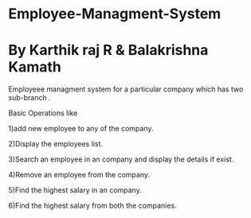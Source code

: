 # Employee-Managment-System
# By Karthik raj R & Balakrishna Kamath
Employeee managment system for a particular company which has two sub-branch .


Basic Operations like 

1)add new employee to any of the company.

2)Display the employees list.

3)Search an employee in an company and display the details if exist.

4)Remove an employee from the company.

5)Find the highest salary in an company.

6)Find the highest salary from both the companies.



